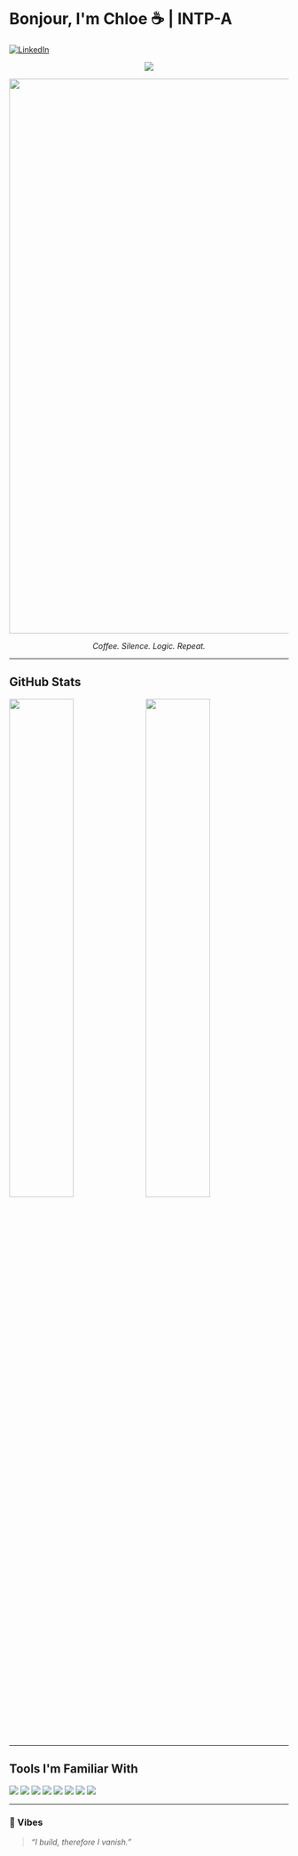 # Bonjour, I'm Chloe ☕ | INTP-A 

[![LinkedIn](https://img.shields.io/badge/LINKEDIN-blue?style=for-the-badge&logo=linkedin&logoColor=white)](https://www.linkedin.com/in/chloe-chok-xin-ei-678460301/)

<p align="center">
  <img src="https://readme-typing-svg.herokuapp.com?font=Fira+Code&pause=1000&color=F2F2F2&center=true&vCenter=true&width=435&lines=She+codes+with+coffee...;Brews+systems,+not+potions;Dreaming+in+AI+and+Web3+🌌;Writes+bugs+just+to+fix+them" />
</p>

<p align="center">
  <img src="https://media3.giphy.com/media/v1.Y2lkPTc5MGI3NjExeGM2NHR3MGZ2N2M1bzc3YzRuOWdyY3k5Z3o1aXRyazBxaGdnaWthbCZlcD12MV9pbnRlcm5hbF9naWZfYnlfaWQmY3Q9Zw/273wltvPPLkC04QkA2/giphy.gif" width="1000" />
</p>

<p align="center">
  <em>Coffee. Silence. Logic. Repeat.</em>
</p>

---

## GitHub Stats

<img src="https://github-readme-stats.vercel.app/api?username=Choqqulet&show_icons=true&theme=radical" width="48%" />
<img src="https://github-readme-streak-stats.herokuapp.com?user=Choqqulet&theme=radical&hide_border=true" width="48%" />

---

## Tools I'm Familiar With

<p>
  <img src="https://img.shields.io/badge/PYTHON-3776AB?style=for-the-badge&logo=python&logoColor=white"/>
  <img src="https://img.shields.io/badge/RUST-b7410e?style=for-the-badge&logo=rust&logoColor=white"/>
  <img src="https://img.shields.io/badge/JAVASCRIPT-F7DF1E?style=for-the-badge&logo=javascript&logoColor=black"/>
  <img src="https://img.shields.io/badge/REACT-20232A?style=for-the-badge&logo=react&logoColor=61DAFB"/>
  <img src="https://img.shields.io/badge/GIT-F05032?style=for-the-badge&logo=git&logoColor=white"/>
  <img src="https://img.shields.io/badge/FIREBASE-FFCA28?style=for-the-badge&logo=firebase&logoColor=black"/>
  <img src="https://img.shields.io/badge/JAVA-007396?style=for-the-badge&logo=java&logoColor=white"/>
  <img src="https://img.shields.io/badge/VSCODE-007ACC?style=for-the-badge&logo=visual-studio-code&logoColor=white"/>
</p>

---

### 💫 Vibes

> *“I build, therefore I vanish.”*
